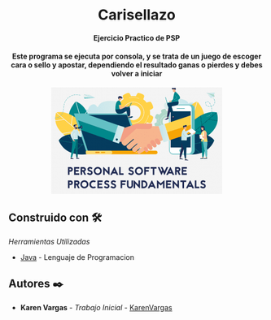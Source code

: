 <h1 align="center"> Carisellazo</h1>
<h4 align="center">Ejercicio Practico de PSP </h4>
<h4 align="center">Este programa se ejecuta por consola, y se trata de un juego de escoger cara o sello y apostar, dependiendo el resultado ganas o pierdes y debes volver a iniciar</h4>


<p align="center"><img src="img.png"></p> 



## Construido con 🛠️

_Herramientas Utilizadas_

* [Java](https://www.java.com/es/) - Lenguaje de Programacion 


## Autores ✒️

* **Karen Vargas** - *Trabajo Inicial* - [KarenVargas](https://github.com/Karen11Vargas)

